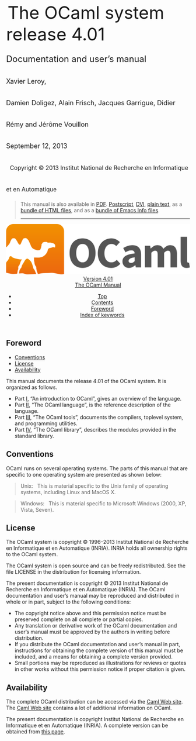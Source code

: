 <!-- ((! set title Manual !)) ((! set documentation !)) ((! set manual !)) ((! set nobreadcrumb !)) -->
<div class="manual content"><ul class="part_menu"></ul>


<div class="center">
&nbsp;<span style="font-size:xx-large"><span style="font-size:150%">The OCaml system <br>
 release 4.01<br>
<span style="font-size:x-large">Documentation and user’s manual <br>
<span style="font-size:large">Xavier Leroy, <br>
 Damien Doligez, Alain Frisch, Jacques Garrigue, Didier Rémy and Jérôme Vouillon <br>
 September&nbsp;12, 2013<br>
 &nbsp;
<span style="font-size:medium">Copyright © 2013 Institut National de
Recherche en Informatique et en Automatique
</span></span></span></span></span></div><blockquote class="quote">

This manual is also available in
<a href="http://caml.inria.fr/distrib/ocaml-4.01/ocaml-4.01-refman.pdf">PDF</a>.
<a href="http://caml.inria.fr/distrib/ocaml-4.01/ocaml-4.01-refman.ps.gz">Postscript</a>,
<a href="http://caml.inria.fr/distrib/ocaml-4.01/ocaml-4.01-refman.dvi.gz">DVI</a>,
<a href="http://caml.inria.fr/distrib/ocaml-4.01/ocaml-4.01-refman.txt">plain text</a>,
as a
<a href="http://caml.inria.fr/distrib/ocaml-4.01/ocaml-4.01-refman.html.tar.gz">bundle of HTML files</a>,
and as a
<a href="http://caml.inria.fr/distrib/ocaml-4.01/ocaml-4.01-refman.info.tar.gz">bundle of Emacs Info files</a>.
<hr style="height:2">
</blockquote><header><nav class="toc brand"><a class="brand" href="https://ocaml.org/"><img src="colour-logo-gray.svg" class="svg" alt="OCaml"></a></nav><nav class="toc"><div class="toc_version"><a href="/docs" id="version-select">Version 4.01</a></div><div class="toc_title"><a href="#">The OCaml Manual</a></div><ul><li class="top"><a href="#">Top</a></li>
<li><a href="manual001.html#start-section">Contents</a>
</li><li><a href="foreword.html#start-section">Foreword</a>
</li><li class="top"><a href="manual044.html#start-section">Index of keywords</a></li></ul></nav></header><a id="start-section"></a><section id="section">




<h1 class="chapter" id="sec2">Foreword</h1>
<ul>
<li><a href="foreword.html#sec3">Conventions</a>
</li><li><a href="foreword.html#sec4">License</a>
</li><li><a href="foreword.html#sec5">Availability</a>
</li></ul>
<p>This manual documents the release 4.01 of the OCaml
system. It is organized as follows.
</p><ul class="itemize"><li class="li-itemize">
Part&nbsp;<a href="index.html#p%3Atutorials">I</a>, “An introduction to OCaml”,
gives an overview of the language.
</li><li class="li-itemize">Part&nbsp;<a href="index.html#p%3Arefman">II</a>, “The OCaml language”, is the
reference description of the language.
</li><li class="li-itemize">Part&nbsp;<a href="index.html#p%3Acommands">III</a>, “The OCaml tools”, documents
the compilers, toplevel system, and programming utilities.
</li><li class="li-itemize">Part&nbsp;<a href="index.html#p%3Alibrary">IV</a>, “The OCaml library”, describes the
modules provided in the standard library.

</li></ul><h2 class="section" id="sec3">Conventions</h2>
<p>OCaml runs on several operating systems. The parts of
this manual that are specific to one operating system are presented as
shown below:</p><blockquote class="quote"><span class="c011">Unix:</span>&nbsp;&nbsp; This is material specific to the Unix family of operating
systems, including Linux and MacOS&nbsp;X.
</blockquote><blockquote class="quote"><span class="c011">Windows:</span>&nbsp;&nbsp; This is material specific to Microsoft Windows (2000,
XP, Vista, Seven).
</blockquote><h2 class="section" id="sec4">License</h2>
<p>The OCaml system is copyright © 1996–2013
Institut National de Recherche en Informatique et en
Automatique (INRIA).
INRIA holds all ownership rights to the OCaml system.</p><p>The OCaml system is open source and can be freely
redistributed. See the file <span class="c007">LICENSE</span> in the distribution for
licensing information.</p><p>The present documentation is copyright © 2013
Institut National de Recherche en Informatique et en
Automatique (INRIA). The OCaml documentation and user’s
manual may be reproduced and distributed in whole or
in part, subject to the following conditions:
</p><ul class="itemize"><li class="li-itemize">
The copyright notice above and this permission notice must be
preserved complete on all complete or partial copies.
</li><li class="li-itemize">Any translation or derivative work of the OCaml
documentation and user’s manual must be approved by the authors in
writing before distribution.
</li><li class="li-itemize">If you distribute the OCaml
documentation and user’s manual in part, instructions for obtaining
the complete version of this manual must be included, and a
means for obtaining a complete version provided.
</li><li class="li-itemize">Small portions may be reproduced as illustrations for reviews or
quotes in other works without this permission notice if proper
citation is given.
</li></ul><h2 class="section" id="sec5">Availability</h2>
<p>
The complete OCaml distribution can be accessed via the
<a href="http://caml.inria.fr/">Caml Web site</a>.
The <a href="http://caml.inria.fr/">Caml Web site</a>
contains a lot of additional information on OCaml.

</p>






</section><div class="copyright">The present documentation is copyright Institut National de Recherche en Informatique et en Automatique (INRIA). A complete version can be obtained from <a href="http://caml.inria.fr/pub/docs/manual-ocaml/">this page</a>.</div></div>